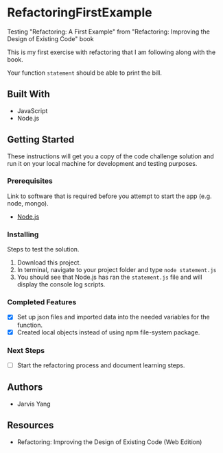 # RefactoringFirstExample
Testing "Refactoring: A First Example" from "Refactoring: Improving the Design of Existing Code" book

This is my first exercise with refactoring that I am following along with the book.

Your function `statement` should be able to print the bill.

## Built With

- JavaScript
- Node.js

## Getting Started

These instructions will get you a copy of the code challenge solution and run it on your local machine for development and testing purposes.

### Prerequisites

Link to software that is required before you attempt to start the app (e.g. node, mongo).

- [Node.js](https://nodejs.org/en/)

### Installing

Steps to test the solution.

1. Download this project.
2. In terminal, navigate to your project folder and type `node statement.js`
3. You should see that Node.js has ran the `statement.js` file and will display the console log scripts.

### Completed Features

- [x] Set up json files and imported data into the needed variables for the function.
- [x] Created local objects instead of using npm file-system package.

### Next Steps

- [ ] Start the refactoring process and document learning steps.

## Authors

* Jarvis Yang

## Resources

* Refactoring: Improving the Design of Existing Code (Web Edition)
